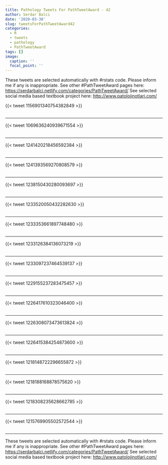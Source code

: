 ```yaml
---
title: Pathology Tweets For PathTweetAward - 42
author: Serdar Balci
date: '2020-03-30'
slug: tweetsForPathTweetAward42
categories:
  - R
  - tweets
  - pathology
  - PathTweetAward
tags: []
image:
  caption: ''
  focal_point: ''
---
```



These tweets are selected automatically with #rstats code. Please inform me if any is inappropriate.
See other #PathTweetAward pages here: https://serdarbalci.netlify.com/categories/PathTweetAward/ 
See selected social media based textbook project here: http://www.patolojinotlari.com/

{{< tweet 1156901340754382849 >}}
<br>
<br>
<hr>
{{< tweet 1069636240939671554 >}}
<br>
<br>
<hr>
{{< tweet 1241420218456592384 >}}
<br>
<br>
<hr>
{{< tweet 1241393569270808579 >}}
<br>
<br>
<hr>
{{< tweet 1238150430280093697 >}}
<br>
<br>
<hr>
{{< tweet 1233520050432282630 >}}
<br>
<br>
<hr>
{{< tweet 1233353661897748480 >}}
<br>
<br>
<hr>
{{< tweet 1233126384136073219 >}}
<br>
<br>
<hr>
{{< tweet 1233097237464539137 >}}
<br>
<br>
<hr>
{{< tweet 1229155237283475457 >}}
<br>
<br>
<hr>
{{< tweet 1226417610323046400 >}}
<br>
<br>
<hr>
{{< tweet 1226308073473613824 >}}
<br>
<br>
<hr>
{{< tweet 1226415384254873600 >}}
<br>
<br>
<hr>
{{< tweet 1218148722296655872 >}}
<br>
<br>
<hr>
{{< tweet 1218188168878575620 >}}
<br>
<br>
<hr>
{{< tweet 1218308235628662785 >}}
<br>
<br>
<hr>
{{< tweet 1215769905502572544 >}}
<br>
<br>
<hr>


These tweets are selected automatically with #rstats code. Please inform me if any is inappropriate.
See other #PathTweetAward pages here: https://serdarbalci.netlify.com/categories/PathTweetAward/ 
See selected social media based textbook project here: http://www.patolojinotlari.com/

